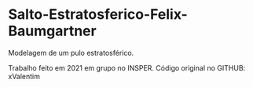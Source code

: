 # Salto-Estratosferico-Felix-Baumgartner
Modelagem de um pulo estratosférico. 

Trabalho feito em 2021 em grupo no INSPER. Código original no GITHUB: xValentim

